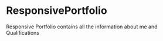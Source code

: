 # ResponsivePortfolio
Responsive Portfolio contains all the information about me and Qualifications
